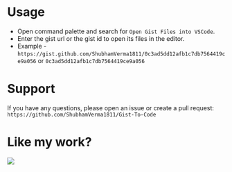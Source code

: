 # Usage

- Open command palette and search for `Open Gist Files into VSCode`.
- Enter the gist url or the gist id to open its files in the editor.
- Example - `https://gist.github.com/ShubhamVerma1811/0c3ad5dd12afb1c7db7564419ce9a056` or `0c3ad5dd12afb1c7db7564419ce9a056`

# Support

If you have any questions, please open an issue or create a pull request: `https://github.com/ShubhamVerma1811/Gist-To-Code`

# Like my work?

<a href="https://www.buymeacoffee.com/shubhamverma" target="_blank" rel="nooperner noreferrer"><img src="https://img.buymeacoffee.com/button-api/?text=Buy me a coffee&emoji=&slug=shubhamverma&button_colour=55acee&font_colour=000000&font_family=Cookie&outline_colour=000000&coffee_colour=ffffff"></a>
